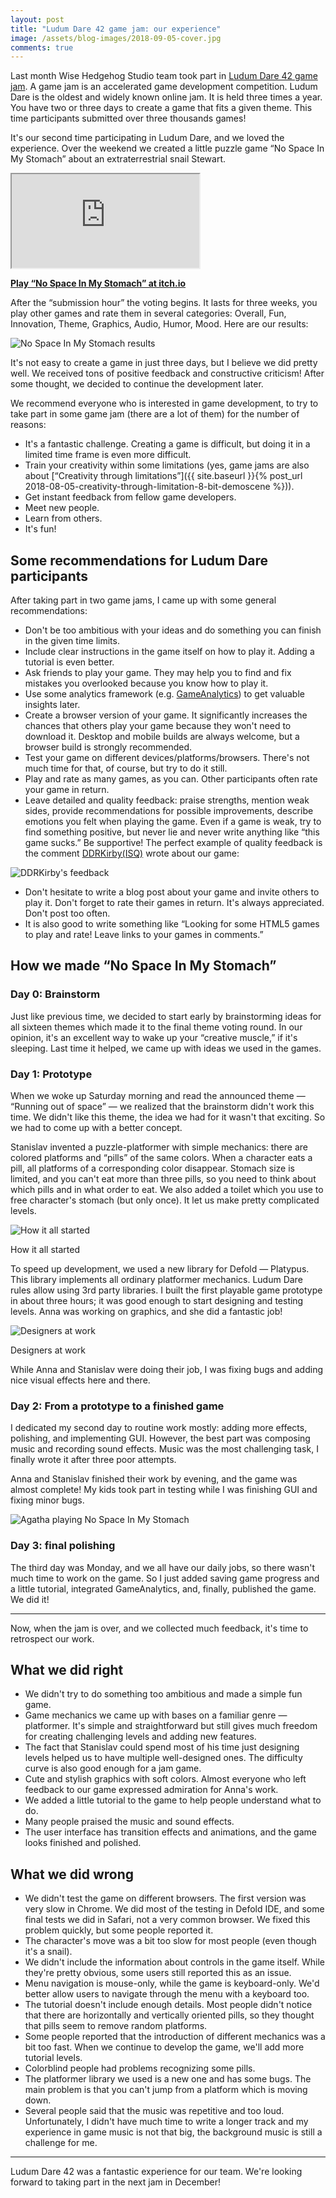 ```yaml
---
layout: post
title: "Ludum Dare 42 game jam: our experience"
image: /assets/blog-images/2018-09-05-cover.jpg
comments: true
---
```


Last month Wise Hedgehog Studio team took part in [Ludum Dare 42 game jam](https://ldjam.com/). A game jam is an accelerated game development competition. Ludum Dare is the oldest and widely known online jam. It is held three times a year. You have two or three days to create a game that fits a given theme. This time participants submitted over three thousands games!

<!--more-->

It's our second time participating in Ludum Dare, and we loved the experience. Over the weekend we created a little puzzle game “No Space In My Stomach” about an extraterrestrial snail Stewart.

<iframe allowfullscreen src="https://www.youtube.com/embed/X7WfU53GP1o"></iframe>

**[Play “No Space In My Stomach” at itch.io](https://wisehedgehog.itch.io/no-space-in-my-stomach)**

After the “submission hour” the voting begins. It lasts for three weeks, you play other games and rate them in several categories: Overall, Fun, Innovation, Theme, Graphics, Audio, Humor, Mood. Here are our results:

![No Space In My Stomach results](/assets/blog-images/2018-09-05-results.jpg)

It's not easy to create a game in just three days, but I believe we did pretty well. We received tons of positive feedback and constructive criticism! After some thought, we decided to continue the development later.

We recommend everyone who is interested in game development, to try to take part in some game jam (there are a lot of them) for the number of reasons:

- It's a fantastic challenge. Creating a game is difficult, but doing it in a limited time frame is even more difficult.
- Train your creativity within some limitations (yes, game jams are also about [“Creativity through limitations”]({{ site.baseurl }}{% post_url 2018-08-05-creativity-through-limitation-8-bit-demoscene %})).
- Get instant feedback from fellow game developers.
- Meet new people.
- Learn from others.
- It's fun!

## Some recommendations for Ludum Dare participants

After taking part in two game jams, I came up with some general recommendations:

- Don't be too ambitious with your ideas and do something you can finish in the given time limits.
- Include clear instructions in the game itself on how to play it. Adding a tutorial is even better.
- Ask friends to play your game. They may help you to find and fix mistakes you overlooked because you know how to play it.
- Use some analytics framework (e.g. [GameAnalytics](https://gameanalytics.com)) to get valuable insights later.
- Create a browser version of your game. It significantly increases the chances that others play your game because they won't need to download it. Desktop and mobile builds are always welcome, but a browser build is strongly recommended.
- Test your game on different devices/platforms/browsers. There's not much time for that, of course, but try to do it still.
- Play and rate as many games, as you can. Other participants often rate your game in return.
- Leave detailed and quality feedback: praise strengths, mention weak sides, provide recommendations for possible improvements, describe emotions you felt when playing the game. Even if a game is weak, try to find something positive, but never lie and never write anything like “this game sucks.” Be supportive! The perfect example of quality feedback is the comment [DDRKirby(ISQ)](http://ddrkirby.com/) wrote about our game:

![DDRKirby's feedback](/assets/blog-images/2018-09-05-ddr-kirby.jpg)

- Don't hesitate to write a blog post about your game and invite others to play it. Don't forget to rate their games in return. It's always appreciated. Don't post too often.
- It is also good to write something like “Looking for some HTML5 games to play and rate! Leave links to your games in comments.”

## How we made “No Space In My Stomach”

### Day 0: Brainstorm

Just like previous time, we decided to start early by brainstorming ideas for all sixteen themes which made it to the final theme voting round. In our opinion, it's an excellent way to wake up your “creative muscle,” if it's sleeping. Last time it helped, we came up with ideas we used in the games.

### Day 1: Prototype

When we woke up Saturday morning and read the announced theme — “Running out of space” — we realized that the brainstorm didn't work this time. We didn't like this theme, the idea we had for it wasn't that exciting. So we had to come up with a better concept.

Stanislav invented a puzzle-platformer with simple mechanics: there are colored platforms and “pills” of the same colors. When a character eats a pill, all platforms of a corresponding color disappear. Stomach size is limited, and you can't eat more than three pills, so you need to think about which pills and in what order to eat. We also added a toilet which you use to free character's stomach (but only once). It let us make pretty complicated levels.

![How it all started](/assets/blog-images/2018-09-05-beginning.jpg)
<p class="footnote">How it all started</p>

To speed up development, we used a new library for Defold — Platypus. This library implements all ordinary platformer mechanics. Ludum Dare rules allow using 3rd party libraries. I built the first playable game prototype in about three hours; it was good enough to start designing and testing levels. Anna was working on graphics, and she did a fantastic job!

![Designers at work](/assets/blog-images/2018-09-05-process.jpg)
<p class="footnote">Designers at work</p>

While Anna and Stanislav were doing their job, I was fixing bugs and adding nice visual effects here and there.

### Day 2: From a prototype to a finished game

I dedicated my second day to routine work mostly: adding more effects, polishing, and implementing GUI. However, the best part was composing music and recording sound effects. Music was the most challenging task, I finally wrote it after three poor attempts.

Anna and Stanislav finished their work by evening, and the game was almost complete! My kids took part in testing while I was finishing GUI and fixing minor bugs.

![Agatha playing No Space In My Stomach](/assets/blog-images/2018-09-05-agatha.jpg)

### Day 3: final polishing

The third day was Monday, and we all have our daily jobs, so there wasn't much time to work on the game. So I just added saving game progress and a little tutorial, integrated GameAnalytics, and, finally, published the game. We did it!

---- 

Now, when the jam is over, and we collected much feedback, it's time to retrospect our work.

## What we did right

- We didn't try to do something too ambitious and made a simple fun game.
- Game mechanics we came up with bases on a familiar genre — platformer. It's simple and straightforward but still gives much freedom for creating challenging levels and adding new features.
- The fact that Stanislav could spend most of his time just designing levels helped us to have multiple well-designed ones. The difficulty curve is also good enough for a jam game.
- Cute and stylish graphics with soft colors. Almost everyone who left feedback to our game expressed admiration for Anna's work.
- We added a little tutorial to the game to help people understand what to do.
- Many people praised the music and sound effects.
- The user interface has transition effects and animations, and the game looks finished and polished.

## What we did wrong

- We didn't test the game on different browsers. The first version was very slow in Chrome. We did most of the testing in Defold IDE, and some final tests we did in Safari, not a very common browser. We fixed this problem quickly, but some people reported it.
- The character's move was a bit too slow for most people (even though it's a snail).
- We didn't include the information about controls in the game itself. While they're pretty obvious, some users still reported this as an issue.
- Menu navigation is mouse-only, while the game is keyboard-only. We'd better allow users to navigate through the menu with a keyboard too.
- The tutorial doesn't include enough details. Most people didn't notice that there are horizontally and vertically oriented pills, so they thought that pills seem to remove random platforms.
- Some people reported that the introduction of different mechanics was a bit too fast. When we continue to develop the game, we'll add more tutorial levels.
- Colorblind people had problems recognizing some pills.
- The platformer library we used is a new one and has some bugs. The main problem is that you can't jump from a platform which is moving down.
- Several people said that the music was repetitive and too loud. Unfortunately, I didn't have much time to write a longer track and my experience in game music is not that big, the background music is still a challenge for me.

---- 

Ludum Dare 42 was a fantastic experience for our team. We're looking forward to taking part in the next jam in December!